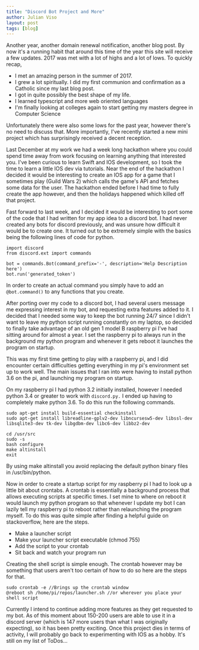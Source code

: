 ```yaml
---
title: "Discord Bot Project and More"
author: Julian Viso
layout: post
tags: [blog]
---
```


Another year, another domain renewal notification, another blog post. By now it's a running habit that around this time of the year this site will receive a few updates. 2017 was met with a lot of highs and a lot of lows. To quickly recap,

*   I met an amazing person in the summer of 2017.
*   I grew a lot spiritually. I did my first communion and confirmation as a Catholic since my last blog post.
*   I got in quite possibly the best shape of my life.
*   I learned typescript and more web oriented languages
*   I'm finally looking at colleges again to start getting my masters degree in Computer Science 

Unfortunately there were also some lows for the past year, however there's no need to discuss that. More importantly, I've recently started a new mini project which has surprisingly received a decent reception. 

Last December at my work we had a week long hackathon where you could spend time away from work focusing on learning anything that interested you. I've been curious to learn Swift and IOS development, so I took the time to learn a little IOS dev via tutorials. Near the end of the hackathon I decided it would be interesting to create an IOS app for a game that I sometimes play (Guild Wars 2) which calls the game's API and fetches some data for the user. The hackathon ended before I had time to fully create the app however, and then the holidays happened which killed off that project.

Fast forward to last week, and I decided it would be interesting to port some of the code that I had written for my app idea to a discord bot. I had never created any bots for discord previously, and was unsure how difficult it would be to create one. It turned out to be extremely simple with the basics being the following lines of code for python.

```
import discord
from discord.ext import commands

bot = commands.Bot(command_prefix='-', description='Help Description here')
bot.run('generated_token')
```

In order to create an actual command you simply have to add an ```@bot.command()``` to any functions that you create.

After porting over my code to a discord bot, I had several users message me expressing interest in my bot, and requesting extra features added to it. I decided that I needed some way to keep the bot running 24/7 since I didn't want to leave my python script running constantly on my laptop, so decided to finally take advantage of an old gen 1 model B raspberry pi I've had sitting around for almost a year. I set the raspberry pi to always run in the background my python program and whenever it gets reboot it launches the program on startup.

This was my first time getting to play with a raspberry pi, and I did encounter certain difficulties getting everything in my pi's environment set up to work well. The main issues that I ran into were having to install python 3.6 on the pi, and launching my program on startup.

On my raspberry pi I had python 3.2 initially installed, however I needed python 3.4 or greater to work with ```discord.py.``` I ended up having to completely make python 3.6. To do this run the following commands.

```
sudo apt-get install build-essential checkinstall
sudo apt-get install libreadline-gplv2-dev libncursesw5-dev libssl-dev libsqlite3-dev tk-dev libgdbm-dev libc6-dev libbz2-dev

cd /usr/src
sudo -s
bash configure
make altinstall
exit
```

By using make altinstall you avoid replacing the default python binary files in /usr/bin/python.

Now in order to create a startup script for my raspberry pi I had to look up a little bit about crontabs. A crontab is essentially a background process that allows executing scripts at specific times. I set mine to where on reboot it would launch my python program so that whenever I update my bot I can lazily tell my raspberry pi to reboot rather than relaunching the program myself. To do this was quite simple after finding a helpful guide on stackoverflow, here are the steps.

*   Make a launcher script
*   Make your launcher script executable (chmod 755)
*   Add the script to your crontab
*   Sit back and watch your program run

Creating the shell script is simple enough. The crontab however may be something that users aren't too certain of how to do so here are the steps for that.

```
sudo crontab -e //Brings up the crontab window
@reboot sh /home/pi/repos/launcher.sh //or wherever you place your shell script
```

Currently I intend to continue adding more features as they get requested to my bot. As of this moment about 150-200 users are able to use it in a discord server (which is 147 more users than what I was originally expecting), so it has been pretty exciting. Once this project dies in terms of activity, I will probably go back to experimenting with IOS as a hobby. It's still on my list of ToDos...
